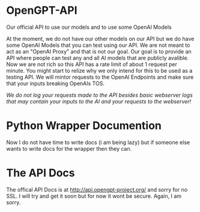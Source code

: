 # OpenGPT-API
Our official API to use our models and to use some OpenAI Models

At the moment, we do not have our other models on our API but we do have some OpenAI Models that you can test using our API. We are not meant to act as an "OpenAI Proxy" and that is not our goal. Our goal is to provide an API where people can test any and all AI models that are publicly avalible. Now we are not rich so this API has a rate limit of about 1 request per minute. You might start to relize why we only intend for this to be used as a testing API. We will mintor requests to the OpenAI Endpoints and make sure that your inputs breaking OpenAIs TOS.

*We do not log your requests made to the API besides basic webserver logs that may contain your inputs to the AI and your requests to the webserver!*

# Python Wrapper Documention

Now I do not have time to write docs (i am being lazy) but if someone else wants to write docs for the wrapper then they can.

# The API Docs

The offical API Docs is at http://api.opengpt-project.org/ and sorry for no SSL. I will try and get it soon but for now it wont be secure. Again, I am sorry.
